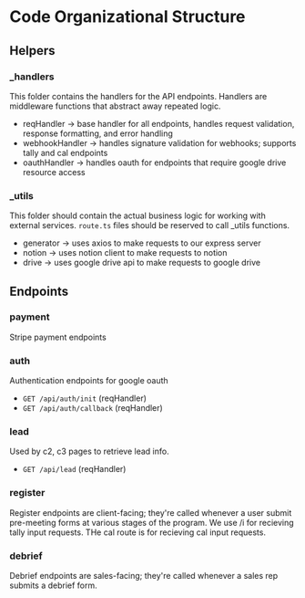 # Code Organizational Structure

## Helpers

### \_handlers

This folder contains the handlers for the API endpoints. Handlers are middleware functions that abstract away repeated logic.

- reqHandler -> base handler for all endpoints, handles request validation, response formatting, and error handling
- webhookHandler -> handles signature validation for webhooks; supports tally and cal endpoints
- oauthHandler -> handles oauth for endpoints that require google drive resource access

### \_utils

This folder should contain the actual business logic for working with external services. `route.ts` files should be reserved to call \_utils functions.

- generator -> uses axios to make requests to our express server
- notion -> uses notion client to make requests to notion
- drive -> uses google drive api to make requests to google drive

## Endpoints

### payment

Stripe payment endpoints

### auth

Authentication endpoints for google oauth

- `GET /api/auth/init` (reqHandler)
- `GET /api/auth/callback` (reqHandler)

### lead

Used by c2, c3 pages to retrieve lead info.

- `GET /api/lead` (reqHandler)

### register

Register endpoints are client-facing; they're called whenever a user submit pre-meeting forms at various stages of the program. We use /i for recieving tally input requests. THe cal route is for recieving cal input requests.

### debrief

Debrief endpoints are sales-facing; they're called whenever a sales rep submits a debrief form.
